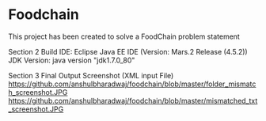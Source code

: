 # Foodchain
This project has been created to solve a FoodChain problem statement

Section 2
Build IDE: Eclipse Java EE IDE (Version: Mars.2 Release (4.5.2))
JDK Version: java version "jdk1.7.0_80"

Section 3
Final Output Screenshot (XML input File)
https://github.com/anshulbharadwaj/foodchain/blob/master/folder_mismatch_screenshot.JPG
https://github.com/anshulbharadwaj/foodchain/blob/master/mismatched_txt_screenshot.JPG

